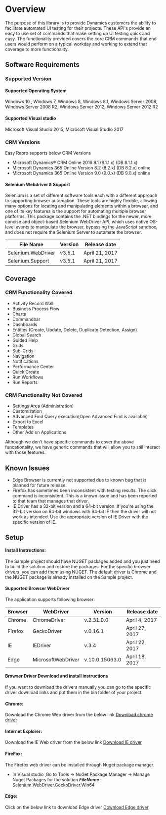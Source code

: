 # Overview #
The purpose of this library is to provide Dynamics customers the ability to facilitate automated UI testing for their projects. These API's provide an easy to use set of commands that make setting up UI testing quick and easy. The functionality provided covers the core CRM commands that end users would perform on a typical workday and working to extend that coverage to more functionality.

## Software Requirements
### Supported Version
#### Supported Operating System
Windows 10 , Windows 7, Windows 8, Windows 8.1, Windows Server 2008, Windows Server 2008 R2, Windows Server 2012, Windows Server 2012 R2  
#### Supported Visual studio 
Microsoft Visual Studio 2015, Microsoft Visual Studio 2017

### CRM Versions
Easy Repro supports below CRM Versions	
- Microsoft Dynamics® CRM Online 2016 8.1 (8.1.1.x) (DB 8.1.1.x)
- Microsoft Dynamics 365 Online Version 8.2 (8.2.x) (DB 8.2.x) online
- Microsoft Dynamics 365 Online Version 9.0 (9.0.x) (DB 9.0.x) online

#### Selenium Webdriver & Support
Selenium is a set of different software tools each with a different approach to supporting browser automation. These tools are highly flexible, allowing many options for locating and manipulating elements within a browser, and one of its key features is the support for automating multiple browser platforms. This package contains the .NET bindings for the newer, more concise and object-based Selenium WebDriver API, which uses native OS-level events to manipulate the browser, bypassing the JavaScript sandbox, and does not require the Selenium Server to automate the browser.


| File Name         | Version | Release date   |
| ------------------|---------|----------------|
| Selenium.WebDriver| v3.5.1  | April 21, 2017 |
| Selenium.Support  | v3.5.1  | April 21, 2017 |

## Coverage #
### CRM Functionality Covered
- Activity Record Wall
- Business Process Flow
- Charts
- Commandbar
- Dashboards
- Entities (Create, Update, Delete, Duplicate Detection, Assign)
- Global Search
- Guided Help
- Grids
- Sub-Grids
- Navigation
- Notifications
- Performance Center
- Quick Create
- Run Workflows
- Run Reports

### CRM Functionality Not Covered
- Settings Area  (Administration)
- Customization 
- Advanced Find Query execution(Open Advanced Find is available)
- Export to Excel
- Templates
- Other Add on Applications

Although we don't have specific commands to cover the above funcationality, we have generic commands that will allow you to still interact with those features. 

## Known Issues #
- Edge Browser is currently not supported due to known bug that is planned for future release.
- Firefox has sometimes been inconsistent with testing results.  The click command is inconsistent. This is a known issue and has been reported to that team that manages that driver. 
- IE Driver has a 32-bit version and a 64-bit version. If you're using the 32-bit version on 64-bit windows with 64-bit IE then the driver will not work as intended.  Use the appropriate version of IE Driver with the specific version of IE. 

## Setup #
#### Install Instructions:
The Sample project should have NUGET packages added and you just need to build the solution and restore the packages.  For the specific browser drivers, you can add them using NUGET. The default driver is Chrome and the NUGET package is already installed on the Sample project.   

#### Supported Browser WebDriver
 The application supports following browser:
  
| Browser    | WebDriver           | Version           | Release date      |
| -----------|-------------------- |-----------------  | --------------    |
| Chrome     | ChromeDriver        |v.2.31.0.0         |  April 4, 2017    |
| Firefox    | GeckoDriver         |v.0.16.1           |  April 27, 2017   |
| IE         | IEDriver            |v.3.4              |  April 22, 2017   |
| Edge       | MicrosoftWebDriver  |v.10.0.15063.0     |  April 18, 2017   |

#### Browser Driver Download and install instructions
If you want to download the drivers manually you can go to the specific driver download links and put them in the bin folder of your project. 

#### Chrome:
Download the Chrome Web driver from the below link
[Download chrome driver](https://sites.google.com/a/chromium.org/chromedriver/downloads)
#### Internet Explorer:
Download the IE Web driver from the below link
[Download IE driver](http://selenium-release.storage.googleapis.com/3.4/IEDriverServer_x64_3.4.0.zip) 
#### FireFox:
The Firefox web driver can be installed through Nuget package manager.
- In Visual studio ,Go to Tools -> NuGet Package Manager -> Manage Nuget Packages for the solution
***FileName*** : Selenium.WebDriver.GeckoDriver.Win64
#### Edge:
Click on the below link to download Edge driver
[Download Edge driver](https://www.microsoft.com/en-us/download/details.aspx?id=48212)
